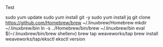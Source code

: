 Test


sudo yum update
sudo yum install git -y
sudo yum install jq
git clone https://github.com/Homebrew/brew ~/.linuxbrew/Homebrew
mkdir ~/.linuxbrew/bin
ln -s ../Homebrew/bin/brew ~/.linuxbrew/bin
eval $(~/.linuxbrew/bin/brew shellenv)
brew tap weaveworks/tap
brew install weaveworks/tap/eksctl
eksctl version
